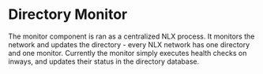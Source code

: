 # Directory Monitor

The monitor component is ran as a centralized NLX process. It monitors the
network and updates the directory - every NLX network has one directory
and one monitor. Currently the monitor simply
executes health checks on inways, and updates their status in
the directory database.
